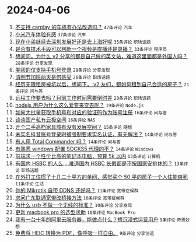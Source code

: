 # 2024-04-06

1. [不支持 carplay 的车机有办法改造吗？](https://www.v2ex.com/t/1029959) `47条评论` `汽车`
1. [小米汽车体验有感](https://www.v2ex.com/t/1030012) `37条评论` `汽车`
1. [现在小弟继续去深圳发展好还是去上海好呢](https://www.v2ex.com/t/1029968) `35条评论` `职场话题`
1. [是否有技术手段可以判断一个视频是直播还是录播？](https://www.v2ex.com/t/1029961) `33条评论` `程序员`
1. [想问问，为什么 v2 分享的都是自己做的英文站，难道这里面都是外国人吗？](https://www.v2ex.com/t/1029957) `28条评论` `分享发现`
1. [美团的仅支持手机号登录](https://www.v2ex.com/t/1029996) `28条评论` `分享发现`
1. [清明节加班两天是何感受](https://www.v2ex.com/t/1029956) `26条评论` `职场话题`
1. [经历无限租房被坑以后，想问下， v2 友们，都如何租到自己合适的房子？](https://www.v2ex.com/t/1030013) `21条评论` `问与答`
1. [远程工作要去吗？目前工作时间需要倒时差](https://www.v2ex.com/t/1029983) `20条评论` `职场话题`
1. [nodejs 用户为什么这么爱变来变去呢？](https://www.v2ex.com/t/1029981) `19条评论` `Node.js`
1. [如何大批量获取手机号和对应的验证码作为账号注册](https://www.v2ex.com/t/1030002) `16条评论` `问与答`
1. [谈谈国产私有云极空间](https://www.v2ex.com/t/1029998) `16条评论` `NAS`
1. [开个二手高档家具城有没有发展空间？](https://www.v2ex.com/t/1029986) `15条评论` `随想`
1. [未实名抖音账号登录时被强制要求实名认证，有无解法？](https://www.v2ex.com/t/1030032) `14条评论` `问与答`
1. [有人用 Total Commander 吗？](https://www.v2ex.com/t/1030027) `14条评论` `问与答`
1. [有熟悉 windows 配置 SOCKS5 代理的不？](https://www.v2ex.com/t/1029982) `14条评论` `Windows`
1. [前端求一个性价比高的笔记本电脑，预算 5k 以内](https://www.v2ex.com/t/1029991) `13条评论` `计算机`
1. [有国内 HSBC 的人么....难道国内 HSBC 长假都是不按国家安排休的？](https://www.v2ex.com/t/1029978) `13条评论` `职场话题`
1. [在外打工住惯了十几二十平方的单间，感觉买个 50 平的房子一个人住能爽死](https://www.v2ex.com/t/1030005) `11条评论` `生活`
1. [你的 Mikrotik 自带 DDNS 还好吗？](https://www.v2ex.com/t/1029995) `11条评论` `宽带症候群`
1. [求问广东联通宽带改桥接方法](https://www.v2ex.com/t/1030022) `10条评论` `宽带症候群`
1. [为什么 usb 不做一个无线的标准？](https://www.v2ex.com/t/1030003) `10条评论` `分享发现`
1. [更新 macbook pro 的选型求助](https://www.v2ex.com/t/1029974) `10条评论` `MacBook Pro`
1. [我有一台十年的阿里云服务器，能做点什么？想沉浸式运营用户](https://www.v2ex.com/t/1030046) `9条评论` `奇思妙想`
1. [免费将 HEIC 转换为 PDF，像呼吸一样自由。](https://www.v2ex.com/t/1030039) `9条评论` `分享创造`
